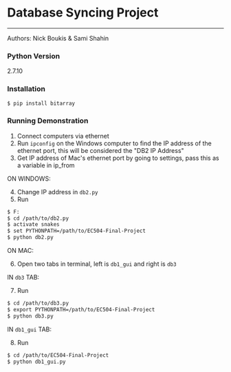 # Database Syncing Project
---
Authors: Nick Boukis & Sami Shahin  

### Python Version
2.7.10

### Installation
```sh
$ pip install bitarray
```  

### Running Demonstration
1. Connect computers via ethernet
2. Run ```ipconfig``` on the Windows computer to find the IP address of the ethernet port, this will be considered the "DB2 IP Address"
3. Get IP address of Mac's ethernet port by going to settings, pass this as a variable in ip_from

ON WINDOWS:

4. Change IP address in ```db2.py```
5. Run
```sh
$ F:
$ cd /path/to/db2.py
$ activate snakes
$ set PYTHONPATH=/path/to/EC504-Final-Project
$ python db2.py
``` 

ON MAC:

6. Open two tabs in terminal, left is ```db1_gui``` and right is ```db3```

IN ```db3``` TAB:

7. Run
```sh
$ cd /path/to/db3.py
$ export PYTHONPATH=/path/to/EC504-Final-Project
$ python db3.py
``` 

IN ```db1_gui``` TAB:

8. Run
```sh
$ cd /path/to/EC504-Final-Project
$ python db1_gui.py
``` 